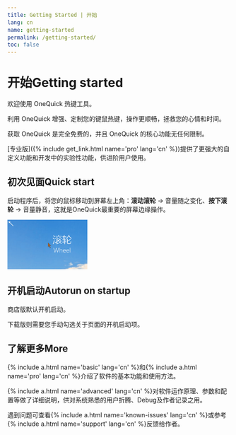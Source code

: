 ```yaml
---
title: Getting Started | 开始
lang: cn
name: getting-started
permalink: /getting-started/
toc: false
---
```


# <cn>开始</cn><en>Getting started</en>

欢迎使用 OneQuick 热键工具。

利用 OneQuick 增强、定制您的键鼠热键，操作更顺畅，拯救您的心情和时间。

获取 OneQuick 是完全免费的，并且 OneQuick 的核心功能无任何限制。  

[专业版]({% include get_link.html name='pro' lang='cn' %})提供了更强大的自定义功能和开发中的实验性功能，供进阶用户使用。


## <cn>初次见面</cn><en>Quick start</en>

启动程序后，将您的鼠标移动到屏幕左上角：**滚动滚轮** → 音量随之变化、**按下滚轮** → 音量静音，这就是OneQuick最重要的屏幕边缘操作。

<img src="/img/feature/screen-volume.gif" style="height: 8em;">


## <cn>开机启动</cn><en>Autorun on startup</en>

商店版默认开机启动。

下载版则需要您手动勾选关于页面的开机启动项。


## <cn>了解更多</cn><en>More</en>

{% include a.html name='basic' lang='cn' %}和{% include a.html name='pro' lang='cn' %}介绍了软件的基本功能和使用方法。

{% include a.html name='advanced' lang='cn' %}对软件运作原理、参数和配置等做了详细说明，供对系统熟悉的用户折腾、Debug及作者记录之用。

遇到问题可查看{% include a.html name='known-issues' lang='cn' %}或参考{% include a.html name='support' lang='cn' %}反馈给作者。